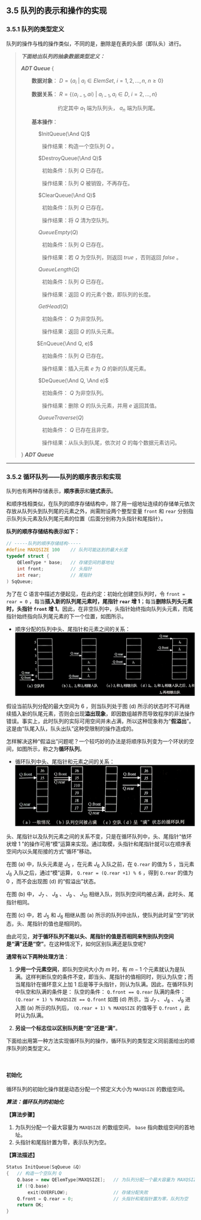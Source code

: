 ## 3.5 队列的表示和操作的实现

### 3.5.1 队列的类型定义
队列的操作与栈的操作类似，不同的是，删除是在表的头部（即队头）进行。

> ***下面给出队列的抽象数据类型定义：***
> 
> **$ADT\ Queue$** {
> 
> &ensp;&ensp;&ensp;&ensp;**数据对象**： $D = \{a_i\ |\ a_i∈ElemSet,\ i = 1, 2, ..., n,\ n ≥ 0\}$
> 
> &ensp;&ensp;&ensp;&ensp;**数据关系**： $R = \{\langle a_{i-1}, ai \rangle\ |\ a_{i-1}, a_i∈D,\ i = 2, ..., n\}$
> 
> &ensp;&ensp;&ensp;&ensp;&ensp;&ensp;&ensp;&ensp;&ensp;&ensp;&ensp;&ensp;&ensp;&ensp;约定其中 $a_1$ 端为队列头， $a_n$ 端为队列尾。
> 
> &ensp;&ensp;&ensp;&ensp;**基本操作**：
> 
> &ensp;&ensp;&ensp;&ensp;&ensp;&ensp; $InitQueue(\And Q)$
> 
> &ensp;&ensp;&ensp;&ensp;&ensp;&ensp;&ensp;&ensp;操作结果：构造一个空队列 $Q$ 。
> 
> &ensp;&ensp;&ensp;&ensp;&ensp;&ensp; $DestroyQueue(\And Q)$
> 
> &ensp;&ensp;&ensp;&ensp;&ensp;&ensp;&ensp;&ensp;初始条件：队列 $Q$ 已存在。
> 
> &ensp;&ensp;&ensp;&ensp;&ensp;&ensp;&ensp;&ensp;操作结果：队列 $Q$ 被销毁，不再存在。
> 
> &ensp;&ensp;&ensp;&ensp;&ensp;&ensp; $ClearQueue(\And Q)$
> 
> &ensp;&ensp;&ensp;&ensp;&ensp;&ensp;&ensp;&ensp;初始条件：队列 $Q$ 已存在。
> 
> &ensp;&ensp;&ensp;&ensp;&ensp;&ensp;&ensp;&ensp;操作结果：将 $Q$ 清为空队列。
> 
> &ensp;&ensp;&ensp;&ensp;&ensp;&ensp; $QueueEmpty(Q)$
> 
> &ensp;&ensp;&ensp;&ensp;&ensp;&ensp;&ensp;&ensp;初始条件：队列 $Q$ 已存在。
> 
> &ensp;&ensp;&ensp;&ensp;&ensp;&ensp;&ensp;&ensp;操作结果：若 $Q$ 为空队列，则返回 $true$ ，否则返回 $false$ 。
> 
> &ensp;&ensp;&ensp;&ensp;&ensp;&ensp; $QueueLength(Q)$
> 
> &ensp;&ensp;&ensp;&ensp;&ensp;&ensp;&ensp;&ensp;初始条件：队列 $Q$ 已存在。
> 
> &ensp;&ensp;&ensp;&ensp;&ensp;&ensp;&ensp;&ensp;操作结果：返回 $Q$ 的元素个数，即队列的长度。
> 
> &ensp;&ensp;&ensp;&ensp;&ensp;&ensp; $GetHead(Q)$
> 
> &ensp;&ensp;&ensp;&ensp;&ensp;&ensp;&ensp;&ensp;初始条件： $Q$ 为非空队列。
> 
> &ensp;&ensp;&ensp;&ensp;&ensp;&ensp;&ensp;&ensp;操作结果：返回 $Q$ 的队头元素。
> 
> &ensp;&ensp;&ensp;&ensp;&ensp;&ensp;$EnQueue(\And Q, e)$
> 
> &ensp;&ensp;&ensp;&ensp;&ensp;&ensp;&ensp;&ensp;初始条件：队列 $Q$ 已存在。
> 
> &ensp;&ensp;&ensp;&ensp;&ensp;&ensp;&ensp;&ensp;操作结果：插入元素 $e$ 为 $Q$ 的新的队尾元素。
> 
> &ensp;&ensp;&ensp;&ensp;&ensp;&ensp; $DeQueue(\And Q, \And e)$
> 
> &ensp;&ensp;&ensp;&ensp;&ensp;&ensp;&ensp;&ensp;初始条件： $Q$ 为非空队列。
> 
> &ensp;&ensp;&ensp;&ensp;&ensp;&ensp;&ensp;&ensp;操作结果：删除 $Q$ 的队头元素，并用 $e$ 返回其值。
> 
> &ensp;&ensp;&ensp;&ensp;&ensp;&ensp; $QueueTraverse(Q)$
> 
> &ensp;&ensp;&ensp;&ensp;&ensp;&ensp;&ensp;&ensp;初始条件： $Q$ 已存在且非空。
> 
> &ensp;&ensp;&ensp;&ensp;&ensp;&ensp;&ensp;&ensp;操作结果：从队头到队尾，依次对 $Q$ 的每个数据元素访问。
> 
> } **$ADT\ Queue$**


---


### 3.5.2 循环队列——队列的顺序表示和实现
队列也有两种存储表示，**顺序表示**和**链式表示**。

和顺序栈相类似，在队列的顺序存储结构中，除了用一组地址连续的存储单元依次存放从队列头到队列尾的元素之外，尚需附设两个整型变量 `front` 和 `rear` 分别指示队列头元素及队列尾元素的位置（后面分别称为头指针和尾指针）。

**队列的顺序存储结构表示如下：**
```cpp
// -----队列的顺序存储结构-----
#define MAXQSIZE 100    // 队列可能达到的最大长度
typedef struct {
    QElemType * base;   // 存储空间的基地址
    int front;          // 头指针
    int rear;           // 尾指针
) SqQueue;
```

为了在 C 语言中描述方便起见，在此约定：初始化创建空队列时，令 `front = rear = 0` ，每当**插入新的队列尾元素时，尾指针 `rear` 增 $1$**；每当**删除队列头元素时，头指针 `front` 增 $1$**。因此，在非空队列中，头指针始终指向队列头元素，而尾指针始终指向队列尾元素的下一个位置，如图所示。

- 顺序分配的队列中头、尾指针和元素之间的关系：
  ![顺序分配的队列中头、尾指针和元素之间的关系](img/顺序分配的队列中头、尾指针和元素之间的关系.jpg "顺序分配的队列中头、尾指针和元素之间的关系")

假设当前队列分配的最大空间为 $6$ ，则当队列处于图 (d) 所示的状态时不可再继续插入新的队尾元素，否则会出现**溢出现象**，即因数组越界而导致程序的非法操作错误。事实上，此时队列的实际可用空间并未占满，所以这种现象称为“**假溢出**”。这是由“队尾入队，队头出队”这种受限制的操作造成的。

怎样解决这种“假溢出”问题呢？一个较巧妙的办法是将顺序队列变为一个环状的空间，如图所示，称之为**循环队列**。

- 循环队列中头、尾指针和元素之间的关系：
  ![循环队列中头、尾指针和元素之间的关系](img/循环队列中头、尾指针和元素之间的关系.jpg "循环队列中头、尾指针和元素之间的关系")

头、尾指针以及队列元素之间的关系不变，只是在循环队列中，头、尾指针“依环状增 $1$ ”的操作可用“模”运算来实现。通过取模，头指针和尾指针就可以在顺序表空间内以头尾衔接的方式“循环”移动。

在图 (a) 中，队头元素是 $J_5$ ，在元素 $J_6$ 入队之前，在 `Q.rear` 的值为 $5$ ，当元素 $J_6$ 入队之后，通过“模”运算， `Q.rear = (Q.rear +1) % 6` ，得到 `Q.rear` 的值为 $0$ ，而不会出现图 (d) 的“假溢出”状态。

在图 (b) 中， $J_7$ 、 $J_8$ 、 $J_9$ 、 $J_{10}$ 相继入队，则队列空间均被占满，此时头、尾指针相同。

在图 (c) 中，若 $J_5$ 和 $J_6$ 相继从图 (a) 所示的队列中出队，使队列此时呈“空”的状态，头、尾指针的值也是相同的。


由此可见，**对于循环队列不能以头、尾指针的值是否相同来判别队列空间是“满”还是“空”**。在这种情况下，如何区别队满还是队空呢?

**通常有以下两种处理方法**：

1. **少用一个元素空间**，即队列空间大小为 $m$ 时，有 $m-1$ 个元素就认为是队满。这样判断队空的条件不变，即当头、尾指针的值相同时，则认为队空；而当尾指针在循环意义上加 $1$ 后是等于头指针，则认为队满。因此，在循环队列中队空和队满的条件是：
   队空的条件： `Q.front == Q.rear`
   队满的条件： `(Q.rear + 1) % MAXQSIZE == Q.front`
   如图 (d) 所示，当 $J_7$ 、 $J_8$ 、 $J_9$ 进入图 (a) 所示的队列后， `(Q.rear + 1) % MAXQSIZE` 的值等于 `Q.front` ，此时认为队满。

2. **另设一个标志位以区别队列是“空”还是“满”**。

下面给出用第一种方法实现循环队列的操作，循环队列的类型定义同前面给出的顺序队列的类型定义。

<br>

#### 初始化
循环队列的初始化操作就是动态分配一个预定义大小为 `MAXQSIZE` 的数组空间。

***算法：循环队列的初始化***

**【算法步骤】**

1. 为队列分配一个最大容量为 `MAXQSIZE` 的数组空间， `base` 指向数组空间的首地址。
2. 头指针和尾指针置为零，表示队列为空。

**【算法描述】**

```cpp
Status InitQueue(SqQueue &Q)
{   // 构造一个空队列 Q
    Q.base = new QElemType[MAXQSIZE];   // 为队列分配一个最大容量为 MAXQSIZE 的数组空间
    if (!Q.base)
        exit(OVERFLOW);                 // 存储分配失败
    Q.front = Q.rear = 0;               // 头指针和尾指针置为零，队列为空
    return OK;
}
```

